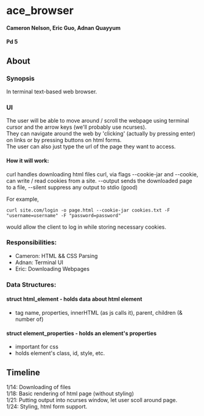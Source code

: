 # ace_browser

#### Cameron Nelson, Eric Guo, Adnan Quayyum  
#### Pd 5

## About
### Synopsis
In terminal text-based web browser.

### UI
The user will be able to move around / scroll the webpage using terminal cursor and the arrow keys (we'll probably use ncurses).    
They can navigate around the web by 'clicking' (actually by pressing enter) on links or by pressing buttons on html forms.  
The user can also just type the url of the page they want to access.

#### How it will work:
curl handles downloading html files
curl, via flags --cookie-jar and --cookie, can write / read cookies from a site.
--output sends the downloaded page to a file, --silent suppress any output to stdio (good) 

For example,
```
curl site.com/login -o page.html --cookie-jar cookies.txt -F "username=username" -F "password=password"
```
would allow the client to log in while storing necessary cookies.

### Responsibilities:
- Cameron: HTML && CSS Parsing
- Adnan: Terminal UI
- Eric: Downloading Webpages

### Data Structures:
#### struct html_element - holds data about html element
- tag name, properties, innerHTML (as js calls it), parent, children (& number of)

#### struct element_properties - holds an element's properties
- important for css
- holds element's class, id, style, etc.

## Timeline

1/14: Downloading of files  
1/18: Basic rendering of html page (without styling)  
1/21: Putting output into ncurses window, let user scoll around page.  
1/24: Styling, html form support.  
